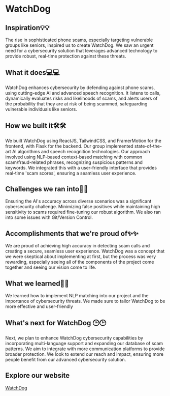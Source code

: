 # WatchDog
## Inspiration💡💡
The rise in sophisticated phone scams, especially targeting vulnerable groups like seniors, inspired us to create WatchDog. We saw an urgent need for a cybersecurity solution that leverages advanced technology to provide robust, real-time protection against these threats.

## What it does💻💻
WatchDog enhances cybersecurity by defending against phone scams, using cutting-edge AI and advanced speech recognition. It listens to calls, dynamically evaluates risks and likelihoods of scams, and alerts users of the probability that they are at risk of being scammed, safeguarding vulnerable individuals like seniors.

## How we built it🛠️🛠️
We built WatchDog using ReactJS, TailwindCSS, and FramerMotion for the frontend, with Flask for the backend. Our group implemented state-of-the-art AI algorithms and speech recognition technologies. Our approach involved using NLP-based context-based matching with common scam/fraud-related phrases, recognizing suspicious patterns and keywords. We integrated this with a user-friendly interface that provides real-time 'scam scores', ensuring a seamless user experience.

## Challenges we ran into🚧🚧
Ensuring the AI's accuracy across diverse scenarios was a significant cybersecurity challenge. Minimizing false positives while maintaining high sensitivity to scams required fine-tuning our robust algorithm. We also ran into some issues with Git/Version Control.

## Accomplishments that we're proud of✨✨
We are proud of achieving high accuracy in detecting scam calls and creating a secure, seamless user experience. WatchDog was a concept that we were skeptical about implementing at first, but the process was very rewarding, especially seeing all of the components of the project come together and seeing our vision come to life.

## What we learned📖📖
We learned how to implement NLP matching into our project and the importance of cybersecurity threats. We made sure to tailor WatchDog to be more effective and user-friendly

## What's next for WatchDog 🕒🕒
Next, we plan to enhance WatchDog cybersecurity capabilities by incorporating multi-language support and expanding our database of scam patterns. We aim to integrate with more communication platforms to provide broader protection. We look to extend our reach and impact, ensuring more people benefit from our advanced cybersecurity solution.

## Explore our website
[WatchDog](https://watchdogcyber.live/)
